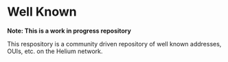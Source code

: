 # Well Known

**Note: This is a work in progress repository**

This respository is a community driven repository of well known addresses, OUIs, etc. on the Helium network.

